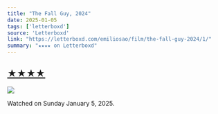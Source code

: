 ```yaml
---
title: "The Fall Guy, 2024"
date: 2025-01-05
tags: ['letterboxd']
source: 'Letterboxd'
link: "https://letterboxd.com/emiliosao/film/the-fall-guy-2024/1/"
summary: "★★★★ on Letterboxd"
---
```


## [★★★★](https://letterboxd.com/emiliosao/film/the-fall-guy-2024/1/)  

<p><img src="https://a.ltrbxd.com/resized/film-poster/6/6/7/5/5/0/667550-the-fall-guy-0-600-0-900-crop.jpg?v=5f491a1281" /></p> <p>Watched on Sunday January 5, 2025.</p>